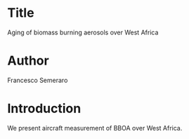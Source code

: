 # Title
Aging of biomass burning aerosols over West Africa

# Author 
Francesco Semeraro

# Introduction
We present aircraft measurement of BBOA over West Africa.